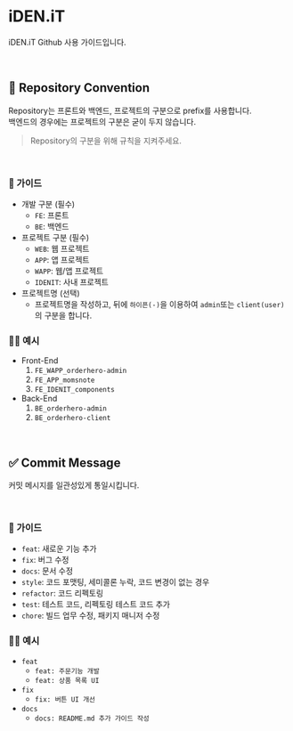 # iDEN.iT

iDEN.iT Github 사용 가이드입니다.

<br>

## 🔖 Repository Convention

Repository는 프론트와 백엔드, 프로젝트의 구분으로 prefix를 사용합니다. \
백엔드의 경우에는 프로젝트의 구분은 굳이 두지 않습니다.

> Repository의 구분을 위해 규칙을 지켜주세요.
 
<br>

### 📖 가이드

- 개발 구분 (필수)
  - `FE`: 프론트
  - `BE`: 백엔드
- 프로젝트 구분 (필수)
  - `WEB`: 웹 프로젝트
  - `APP`: 앱 프로젝트
  - `WAPP`: 웹/앱 프로젝트
  - `IDENIT`: 사내 프로젝트
- 프로젝트명 (선택)
  - 프로젝트명을 작성하고, 뒤에 `하이픈(-)`을 이용하여 `admin`또는 `client(user)`의 구분을 합니다.

### 💪🏻 예시

- Front-End
  1. `FE_WAPP_orderhero-admin`
  2. `FE_APP_momsnote`
  3. `FE_IDENIT_components`
- Back-End
  1. `BE_orderhero-admin`
  2. `BE_orderhero-client`

<br>

## ✅ Commit Message

커밋 메시지를 일관성있게 통일시킵니다.

<br>

### 📖 가이드

- `feat`: 새로운 기능 추가 
- `fix`: 버그 수정 
- `docs`: 문서 수정 
- `style`: 코드 포맷팅, 세미콜론 누락, 코드 변경이 없는 경우 
- `refactor`: 코드 리펙토링 
- `test`: 테스트 코드, 리펙토링 테스트 코드 추가 
- `chore`: 빌드 업무 수정, 패키지 매니저 수정

### 💪🏻 예시

- `feat`
  - `feat: 주문기능 개발`
  - `feat: 상품 목록 UI`
- `fix`
  - `fix: 버튼 UI 개선`
- `docs`
  - `docs: README.md 추가 가이드 작성`
